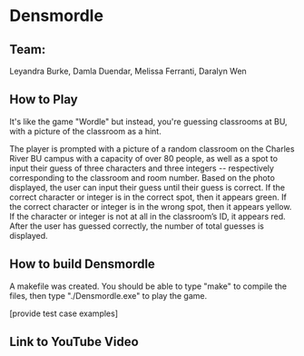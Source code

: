 # Densmordle

## Team:
Leyandra Burke, Damla Duendar, Melissa Ferranti, Daralyn Wen

## How to Play
It's like the game "Wordle" but instead, you're guessing classrooms at BU, with a picture of the classroom as a hint.

The player is prompted with a picture of a random classroom on the Charles River BU campus with a capacity of over 80 people, as well as a spot to input their guess of three characters and three integers -- respectively corresponding to the classroom and room number. Based on the photo displayed, the user can input their guess until their guess is correct. If the correct character or integer is in the correct spot, then it appears green. If the correct character or integer is in the wrong spot, then it appears yellow. If the character or integer is not at all in the classroom’s ID, it appears red. After the user has guessed correctly, the number of total guesses is displayed.

## How to build Densmordle
A makefile was created. You should be able to type "make" to compile the files, then type "./Densmordle.exe" to play the game.

[provide test case examples]

## Link to YouTube Video
